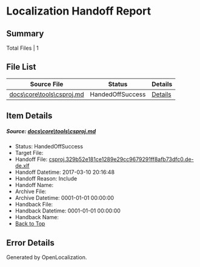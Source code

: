 # <a name='report-top'></a> Localization Handoff Report

## Summary
 Total Files | 1

## File List
 Source File | Status | Details 
 ----------- | ------ | ------- 
 [docs\core\tools\csproj.md](https://github.com/dotnet/docs/blob/4a48b322050b092f792402da8a59a169e980c596/docs/core/tools/csproj.md) | HandedOffSuccess | [Details](#1e68562ddf5842e4caa182029ee3fb5333a64bb768)

## Item Details
##### <a name='1e68562ddf5842e4caa182029ee3fb5333a64bb768'></a> Source: [docs\core\tools\csproj.md](https://github.com/dotnet/docs/blob/4a48b322050b092f792402da8a59a169e980c596/docs/core/tools/csproj.md)
* Status: HandedOffSuccess
* Target File: 
* Handoff File: [csproj.329b52e181ce1289e29cc9679291ff8afb73dfc0.de-de.xlf](https://github.com/dotnet/docs.handoff/blob/c0d46670960a24beb47c37b5efd66ccb8c717a01/ol-handoff/dotnet/docs.de-de/master/dotnet-core/csproj.329b52e181ce1289e29cc9679291ff8afb73dfc0.de-de.xlf)
* Handoff Datetime: 2017-03-10 20:16:48
* Handoff Reason: Include
* Handoff Name: 
* Archive File: 
* Archive Datetime: 0001-01-01 00:00:00
* Handback File: 
* Handback Datetime: 0001-01-01 00:00:00
* Handback Name: 
* [Back to Top](#report-top)


## Error Details

Generated by OpenLocalization.
